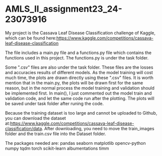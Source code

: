 # AMLS_II_assignment23_24-23073916
My project is the Cassava Leaf Disease Classification challenge of Kaggle, which can be found here:https://www.kaggle.com/competitions/cassava-leaf-disease-classification

The file includes a main.py file and a functions.py file which contains the functions used in this project. The functions.py is under the task folder. 

Some ".csv" files are also under the task folder. These files are the losses and accuracies results of different models. As the model training will cost much time, the plots are drawn directly using these ".csv" files. It is worth mention that in the main.py, the plots will be drawn first for the same reason, but in the normal process the model training and validation should be implemented first. In main(), I just commented out the model train and validation code, and let the same code run after the plotting. The plots will be saved under task folder after runing the code.

Because the training dataset is too large and cannot be uploaded to Github, you can download the dataset at:https://www.kaggle.com/competitions/cassava-leaf-disease-classification/data. After downloading, you need to move the train_images folder and the train.csv file into the Dataset folder.

The packages needed are:
pandas
seaborn
matplotlib
opencv-python
numpy
tqdm
torch
scikit-learn
albumentations
timm
